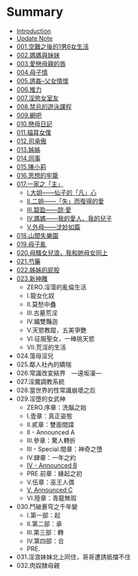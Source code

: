 # Summary

* [Introduction](README.md)
* [Update Note](update-note.md)
* [001.空難之後的1男6女生活](001.md)
* [002.媽媽與妹妹](002.md)
* [003.愛戀母親的唇](003.md)
* [004.母子情](004.md)
* [005.誘姦–父女情懷](005.md)
* [006.推力](006.md)
* [007.淫慾女室友](007.md)
* [008.禁忌的遊泳課程](008.md)
* [009.網吧](009.md)
* [010.戀母日記](010.md)
* [011.貓耳女僕](011.md)
* [012.司承傲](012.md)
* [013.姊姊](013.md)
* [014.同事](014.md)
* [015.陳小莉](015.md)
* [016.思想的牢籠](016.md)
* [017.一家之「主」](017.md)
  * [I.大姐——仙子的「凡」心](017/I.md)
  * [II.二姐——「失」而復得的愛](017/II.md)
  * [III.碧盈——諒·愛](017/III.md)
  * [IV.媽媽——我的愛人、我的兒子](017/IV.md)
  * [V.外母——沈妙如篇](017/V.md)
* [018.山間失樂園](018.md)
* [019.母子亂](019.md)
* [020.母騷女兒浪，我和她母女同上](020.md)
* [021.芍藥](021.md)
* [022.姊姊的屁股](022.md)
* [023.新神雕](023xin-shen-diao.md)
  * ZERO.淫蕩的亂倫生活
  * I.龍女化奴
  * II.莫愁中蠱
  * III.古墓荒淫
  * IV.媚雙豔迦
  * V.天慾教蹤，五美爭艷
  * VI.征服聖女，一棒挑天慾
  * VII.荒淫的生活
* 024.蕩母淫兒
* 025.鄰人社內的嬌喘
* 026.常識改変結界　―遠坂凜―
* 027.淫魔調教系統
* 028.當世界的性常識崩壞之后
* 029.淫墮的女武神
  * ZERO.序章：洗腦之始
  * I.壹章：真正姿態
  * II.貳章：雙面間諜
  * II - Announced A
  * III.參章：驚人轉折
  * III - Special.間章：神奇之墮
  * IV.肆章：一年之約
  * [IV - Announced B](iv-anounced-b.md)
  * PRE.前章：緣起之初
  * V.伍章：巫王人偶
  * [V. Announced C](v-announced.md)
  * VI.陸章：青龍無瑕 
* 030.鬥破蒼穹之千年變 
  * I.第一部：起
  * II.第二部：承
  * III.第三部：轉
  * IV.第四部：合
  * PRE.
* 031.淫浪妹妹北上同住，哥哥遭誘抵擋不住
* 032.肉奴隸母親

